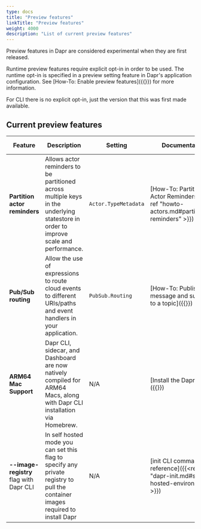 ```yaml
---
type: docs
title: "Preview features"
linkTitle: "Preview features"
weight: 4000
description: "List of current preview features"
---
```

Preview features in Dapr are considered experimental when they are first released. 

Runtime preview features require explicit opt-in in order to be used. The runtime opt-in is specified in a preview setting feature in Dapr's application configuration. See [How-To: Enable preview features]({{<ref preview-features>}}) for more information.

For CLI there is no explicit opt-in, just the version that this was first made available.


## Current preview features
| Feature | Description | Setting | Documentation | Version introduced |
| ---------- |-------------|---------|---------------|-----------------|
| **Partition actor reminders** | Allows actor reminders to be partitioned across multiple keys in the underlying statestore in order to improve scale and performance. | `Actor.TypeMetadata` | [How-To: Partition Actor Reminders]({{< ref "howto-actors.md#partitioning-reminders" >}}) | v1.4 |
| **Pub/Sub routing** | Allow the use of expressions to route cloud events to different URIs/paths and event handlers in your application. | `PubSub.Routing` | [How-To: Publish a message and subscribe to a topic]({{<ref howto-route-messages>}}) | v1.7 |
| **ARM64 Mac Support** | Dapr CLI, sidecar, and Dashboard are now natively compiled for ARM64 Macs, along with Dapr CLI installation via Homebrew. | N/A | [Install the Dapr CLI]({{<ref install-dapr-cli>}}) | v1.5 |
| **--image-registry** flag with Dapr CLI| In self hosted mode you can set this flag to specify any private registry to pull the container images required to install Dapr| N/A | [init CLI command reference]({{<ref "dapr-init.md#self-hosted-environment" >}}) | v1.7 |
